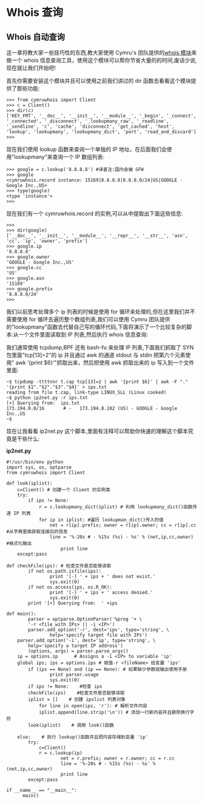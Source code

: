 # Whois 查询

## Whois 自动查询

这一章将教大家一些技巧性的东西,教大家使用 Cymru's 团队提供的[whois 模块](https://pypi.python.org/pypi/cymruwhois/1.0)来做一个 whois 信息查询工具，使用这个模块可以帮你节省大量的的时间,废话少说,现在就让我们开始吧!

首先你需要安装这个模块并且可以使用之前我们讲过的 dir 函数去看看这个模块提供了那些功能:

```
>>> from cymruwhois import Client
>>> c = Client()
>>> dir(c)
['KEY_FMT', '__doc__', '__init__', '__module__', '_begin', '_connect', '_connected', '_disconnect', '_lookupmany_raw', '_readline', '_sendline', 'c', 'cache', 'disconnect', 'get_cached', 'host', 'lookup', 'lookupmany', 'lookupmany_dict', 'port', 'read_and_discard']
>>> 
```

现在我们使用 lookup 函数来查询一个单独的 IP 地址，在后面我们会使用"lookupmany"来查询一个 IP 数组列表:

```
>>> google = c.lookup('8.8.8.8') #译者注:国内会被 GFW
>>> google
<cymruwhois.record instance: 15169|8.8.8.8|8.8.8.0/24|US|GOOGLE - Google Inc.,US>
>>> type(google)
<type 'instance'>
>>> 
```

现在我们有一个 cymruwhois.record 的实例,可以从中提取出下面这些信息:

```
>>>
>>> dir(google)
['__doc__', '__init__', '__module__', '__repr__', '__str__', 'asn', 'cc', 'ip', 'owner', 'prefix']
>>> google.ip
'8.8.8.8'
>>> google.owner
'GOOGLE - Google Inc.,US'
>>> google.cc
'US'
>>> google.asn
'15169'
>>> google.prefix
'8.8.8.0/24'
>>> 
```

我们以前思考处理多个 ip 列表的时候是使用 for 循环来处理的,但在这里我们并不需要使用 for 循环去遍历整个数组列表,我们可以使用 Cymru 团队提供的"lookupmany"函数去代替自己写的循环代码,下面将演示了一个比较复杂的脚本:从一个文件里面读取到 IP 列表,然后执行 whois 信息查询:

我们通常使用 tcpdump,BPF 还有 bash-fu 来处理 IP 列表,下面我们抓取了 SYN 包里面"tcp[13]=2"的 ip 并且通过 awk 的通道 stdout 与 stdin 把第六个元素使用" awk ‘{print $6}’"抓取出来，然后把使用 awk 抓取出来的 ip 写入到一个文件里面:

```
~$ tcpdump -ttttnnr t.cap tcp[13]=2 | awk '{print $6}' | awk -F "." '{print $1"."$2"."$3"."$4}' > ips.txt
reading from file t.cap, link-type LINUX_SLL (Linux cooked)
~$ python ip2net.py -r ips.txt
[+] Querying from:  ips.txt
173.194.0.0/16       # -   173.194.8.102 (US) - GOOGLE - Google Inc.,US
~$ 
```

现在让我看看 ip2net.py 这个脚本,里面有注释可以帮助你快速的理解这个脚本究竟是干些什么:

**ip2net.py**

```
#!/usr/bin/env python
import sys, os, optparse
from cymruwhois import Client

def look(iplist):
    c=Client() # 创建一个 Client 的实例类
    try:
        if ips != None:
            r = c.lookupmany_dict(iplist) # 利用 lookupmany_dict()函数传递 IP 列表
            for ip in iplist: #遍历 lookupman_dict()传入的值
                net = r[ip].prefix; owner = r[ip].owner; cc = r[ip].cc #从字典里面获取连接后的信息
                line = '%-20s # - %15s (%s) - %s' % (net,ip,cc,owner) #格式化输出
                    print line
    except:pass

def checkFile(ips): # 检查文件是否能够读取
        if not os.path.isfile(ips):
                print '[-] ' + ips + ' does not exist.'
                sys.exit(0)
        if not os.access(ips, os.R_OK):
                print '[-] ' + ips + ' access denied.'
                sys.exit(0)
        print '[+] Querying from:  ' +ips

def main():
        parser = optparse.OptionParser('%prog '+ \
        '-r <file_with IPs> || -i <IP>')
        parser.add_option('-r', dest='ips', type='string', \
                help='specify target file with IPs')
    parser.add_option('-i', dest='ip', type='string', \
        help='specify a target IP address')
        (options, args) = parser.parse_args()
    ip = options.ip      # Assigns a -i <IP> to variable 'ip'
    global ips; ips = options.ips # 赋值-r <fileName> 给变量 'ips'
        if (ips == None) and (ip == None): # 如果缺少参数就输出使用手册
                print parser.usage
                sys.exit(0)
        if ips != None:    #检查 ips
        checkFile(ips)    #检查文件是否能够读取
        iplist = []    # 创建 ipslist 列表对象
            for line in open(ips, 'r'): # 解析文件内容
            iplist.append(line.strip('\n')) # 添加一行新内容并且删除换行字符
        look(iplist)    # 调用 look()函数

    else:    # 执行 lookup()函数并且把内容存储到变量 'ip'
        try:
            c=Client()
            r = c.lookup(ip)
                    net = r.prefix; owner = r.owner; cc = r.cc
                    line = '%-20s # - %15s (%s) - %s' % (net,ip,cc,owner)
                    print line
        except:pass

if __name__ == "__main__":
      main() 
```